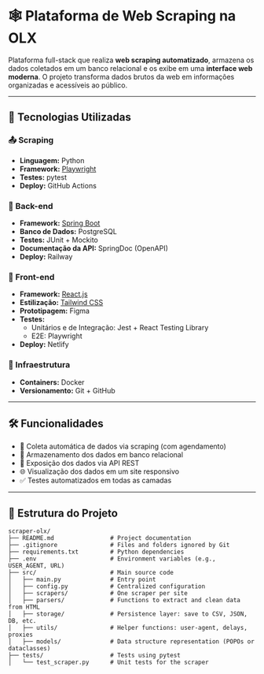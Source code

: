 # 🕸 Plataforma de Web Scraping na OLX

Plataforma full-stack que realiza **web scraping automatizado**, armazena os dados coletados em um banco relacional e os exibe em uma **interface web moderna**. O projeto transforma dados brutos da web em informações organizadas e acessíveis ao público.

---

## 🚀 Tecnologias Utilizadas

### 📤 Scraping
- **Linguagem:** Python
- **Framework:** [Playwright](https://playwright.dev/python/)
- **Testes:** pytest
- **Deploy:** GitHub Actions

### 🧠 Back-end
- **Framework:** [Spring Boot](https://spring.io/projects/spring-boot)
- **Banco de Dados:** PostgreSQL
- **Testes:** JUnit + Mockito
- **Documentação da API:** SpringDoc (OpenAPI)
- **Deploy:** Railway

### 🎨 Front-end
- **Framework:** [React.js](https://reactjs.org/)
- **Estilização:** [Tailwind CSS](https://tailwindcss.com/)
- **Prototipagem:** Figma
- **Testes:**
  - Unitários e de Integração: Jest + React Testing Library
  - E2E: Playwright
- **Deploy:** Netlify

### 🧱 Infraestrutura
- **Containers:** Docker
- **Versionamento:** Git + GitHub

---

## 🛠 Funcionalidades

- 🔎 Coleta automática de dados via scraping (com agendamento)
- 💾 Armazenamento dos dados em banco relacional
- 📡 Exposição dos dados via API REST
- 🌐 Visualização dos dados em um site responsivo
- ✅ Testes automatizados em todas as camadas

---

## 📁 Estrutura do Projeto

```plaintext
scraper-olx/
├── README.md                # Project documentation
├── .gitignore               # Files and folders ignored by Git
├── requirements.txt         # Python dependencies
├── .env                     # Environment variables (e.g., USER_AGENT, URL)
├── src/                     # Main source code
│   ├── main.py              # Entry point
│   ├── config.py            # Centralized configuration
│   ├── scrapers/            # One scraper per site
│   ├── parsers/             # Functions to extract and clean data from HTML
│   ├── storage/             # Persistence layer: save to CSV, JSON, DB, etc.
│   ├── utils/               # Helper functions: user-agent, delays, proxies
│   ├── models/              # Data structure representation (POPOs or dataclasses)
├── tests/                   # Tests using pytest
│   └── test_scraper.py      # Unit tests for the scraper
